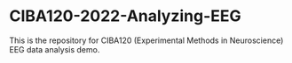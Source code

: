 # CIBA120-2022-Analyzing-EEG

This is the repository for CIBA120 (Experimental Methods in Neuroscience) EEG data analysis demo. 
